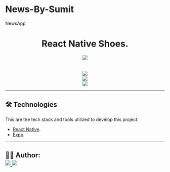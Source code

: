 # News-By-Sumit
NewsApp
<h1 align="center">
    React Native Shoes.
</h1>

<p align="center">
    <img src="https://user-images.githubusercontent.com/79156872/127564051-4c0bfe0f-ce91-411f-ad53-260ab591c50b.png" />
	<br><br><br>
  <img src="https://user-images.githubusercontent.com/79156872/127564151-0705c78f-ea02-4e2d-87d2-28cfe1405762.png" />
<br>
	  <img src="https://user-images.githubusercontent.com/79156872/127564268-d320a367-29ae-426f-a802-870b072cc49d.png" />
<br>
	  <img src="https://user-images.githubusercontent.com/79156872/127564407-7f385218-baae-4837-8991-c2e5c0aa44f3.png" />
<br>
    


---

<h2 id="technologies">
    🛠 Technologies
</h2>

This are the tech stack and tools utilized to develop this project:

- [React Native](https://reactnative.dev/).
- [Expo](https://expo.io/).

---



<h2 id="author">
    👨‍💻 Author:
    <div>
        <a href="https://github.com/sumitsingh159" margin="10px">
            <img src="https://img.shields.io/badge/GitHub-Sumit Singh-6f42c1?logo=github"/>
        </a>
        <a alt="Sumit Singh" href="https://www.linkedin.com/in/sumit-singh-18988b1b3/">
            <img src="https://img.shields.io/badge/LinkedIn-Sumit%20Singh-blue?logo=linkedin"/>
        </a>
    </div>
</h2>
